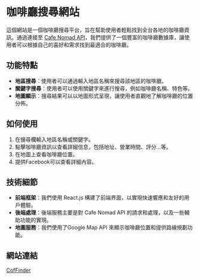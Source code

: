 # 咖啡廳搜尋網站

這個網站是一個咖啡廳搜尋平台，旨在幫助使用者輕鬆找到全台各地的咖啡廳資訊。通過連接至 [Cafe Nomad API](http://cafenomad.tw/api/v1.2/cafes)，我們提供了一個豐富的咖啡廳數據庫，讓使用者可以根據自己的喜好和需求找到最適合的咖啡廳。

## 功能特點

- **地區搜尋**：使用者可以通過輸入地區名稱來搜尋該地區的咖啡廳。
- **關鍵字搜尋**：使用者可以使用關鍵字來進行搜尋，例如咖啡廳名稱、特色等。
- **地圖顯示**：搜尋結果可以以地圖形式呈現，讓使用者直觀地了解咖啡廳的位置分佈。

## 如何使用

1. 在搜尋欄輸入地區名稱或關鍵字。
2. 點擊咖啡廳資訊以查看詳細信息，包括地址、營業時間、評分...等。
3. 在地圖上查看咖啡廳位置。
4. 提供Facebook可以查看詳細內容。

## 技術細節

- **前端框架**：我們使用 React.js 構建了前端界面，以實現快速響應和友好的用戶體驗。
- **後端處理**：後端服務主要是對 Cafe Nomad API 的請求和處理，以及一些輔助功能的實現。
- **地圖服務**：我們使用了Google Map API 來顯示咖啡廳位置和提供路線規劃功能。



## 網站連結
[CofFinder](https://coffinder.netlify.app/)

